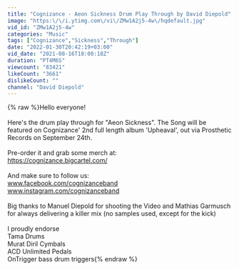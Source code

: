 ```yaml
---
title: "Cognizance - Aeon Sickness Drum Play Through by David Diepold"
image: "https:\/\/i.ytimg.com\/vi\/ZMw1A2j5-4w\/hqdefault.jpg"
vid_id: "ZMw1A2j5-4w"
categories: "Music"
tags: ["Cognizance","Sickness","Through"]
date: "2022-01-30T20:42:19+03:00"
vid_date: "2021-08-16T18:00:18Z"
duration: "PT4M6S"
viewcount: "83421"
likeCount: "3661"
dislikeCount: ""
channel: "David Diepold"
---
```

{% raw %}Hello everyone!<br /><br />Here's the drum play through for &quot;Aeon Sickness&quot;. The Song will be featured on Cognizance' 2nd full length album 'Upheaval', out via Prosthetic Records on September 24th. <br /><br />Pre-order it and grab some merch at:<br /><a rel="nofollow" target="blank" href="https://cognizance.bigcartel.com/">https://cognizance.bigcartel.com/</a><br /><br />And make sure to follow us:<br />www.facebook.com/cognizanceband<br />www.instagram.com/cognizanceband<br /><br />Big thanks to Manuel Diepold for shooting the Video and Mathias Garmusch for always delivering a killer mix (no samples used, except for the kick)<br /><br />I proudly endorse<br />Tama Drums<br />Murat Diril Cymbals<br />ACD Unlimited Pedals<br />OnTrigger bass drum triggers{% endraw %}
